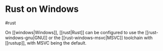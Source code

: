 # Rust on Windows
#rust 

On [[windows|Windows]], [[rust|Rust]] can be configured to use the [[rust-windows-gnu|GNU]] or the [[rust-windows-msvc|MSVC]] toolchain with [[rustup]], with MSVC being the default.

